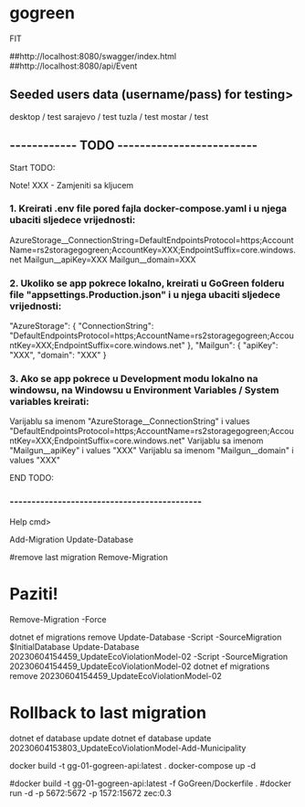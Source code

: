 # gogreen
FIT

##http://localhost:8080/swagger/index.html
##http://localhost:8080/api/Event


## Seeded users data (username/pass) for testing>

desktop / test
sarajevo / test
tuzla / test
mostar / test

## ------------ TODO -------------------------

Start TODO:

Note! XXX - Zamjeniti sa kljucem

### 1. Kreirati .env file pored fajla docker-compose.yaml i u njega ubaciti sljedece vrijednosti:

AzureStorage__ConnectionString=DefaultEndpointsProtocol=https;AccountName=rs2storagegogreen;AccountKey=XXX;EndpointSuffix=core.windows.net
Mailgun__apiKey=XXX
Mailgun__domain=XXX


### 2. Ukoliko se app pokrece lokalno, kreirati u GoGreen folderu file "appsettings.Production.json" i u njega ubaciti sljedece vrijednosti:

  "AzureStorage": {
    "ConnectionString": "DefaultEndpointsProtocol=https;AccountName=rs2storagegogreen;AccountKey=XXX;EndpointSuffix=core.windows.net"
  },
  "Mailgun": {
    "apiKey": "XXX",
    "domain": "XXX"
  }


### 3. Ako se app pokrece u Development modu lokalno na windowsu, na Windowsu u Environment Variables / System variables kreirati:

Varijablu sa imenom "AzureStorage__ConnectionString" i values "DefaultEndpointsProtocol=https;AccountName=rs2storagegogreen;AccountKey=XXX;EndpointSuffix=core.windows.net"
Varijablu sa imenom "Mailgun__apiKey" i values "XXX"
Varijablu sa imenom "Mailgun__domain" i values "XXX"


END TODO:

### --------------------------------------------


Help cmd>

Add-Migration <MigrationName>
Update-Database

#remove last migration
Remove-Migration

# Paziti!
Remove-Migration -Force

dotnet ef migrations remove <MigrationName>
Update-Database <MigrationName> -Script -SourceMigration $InitialDatabase
Update-Database 20230604154459_UpdateEcoViolationModel-02 -Script -SourceMigration 20230604154459_UpdateEcoViolationModel-02
dotnet ef migrations remove 20230604154459_UpdateEcoViolationModel-02

# Rollback to last migration
dotnet ef database update <PreviousMigrationName>
dotnet ef database update 20230604153803_UpdateEcoViolationModel-Add-Municipality


docker build -t gg-01-gogreen-api:latest .
docker-compose up -d

#docker build -t gg-01-gogreen-api:latest -f GoGreen/Dockerfile .
#docker run -d -p 5672:5672 -p 1572:15672 zec:0.3
